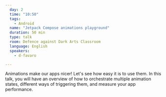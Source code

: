 ```yaml
---
  day: 2
  time: "10:50"
  tags:
    - Android
  name: "Jetpack Compose animations playground"
  duration: 50 min
  type: talk
  room: Defence against Dark Arts Classroom
  language: English
  speakers:
    - d-favaro

---
```

Animations make our apps nicer! Let's see how easy it is to use them. In this talk, you will have an overview of how to orchestrate multiple animation states, different ways of triggering them, and measure your app performance.
  